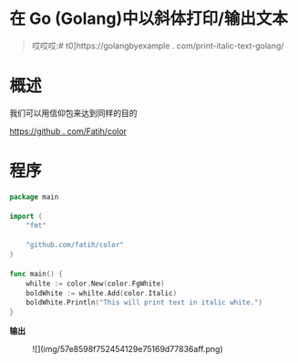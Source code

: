 # 在 Go (Golang)中以斜体打印/输出文本

> 哎哎哎:# t0]https://golangbyexample . com/print-italic-text-golang/

# **概述**

我们可以用信仰包来达到同样的目的

[https://github . com/Fatih/color](https://github.com/fatih/color)

# **程序**

```go
package main

import (
	"fmt"

	"github.com/fatih/color"
)

func main() {
	whilte := color.New(color.FgWhite)
	boldWhite := whilte.Add(color.Italic)
	boldWhite.Println("This will print text in italic white.")
}
```

**输出**

<figure class="wp-block-image size-full">![](img/57e8598f752454129e75169d77836aff.png)</figure>